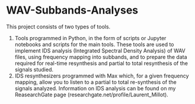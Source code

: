# WAV-Subbands-Analyses
This project consists of two types of tools.
1. Tools programmed in Python, in the form of scripts or Jupyter notebooks and scripts for the main tools. These tools are used to implement IDS analysis (Integrated Spectral Density Analysis) of WAV files, using frequency mapping into subbands, and to prepare the data required for real-time resynthesis and partial to total resynthesis of the signals studied.
2. IDS resynthesizers programmed with Max which, for a given frequency mapping, allow you to listen to a partial to total re-synthesis of the signals analyzed. 
Information on IDS analysis can be found on my ReasearchGate page (researchgate.net/profile/Laurent_Millot).
